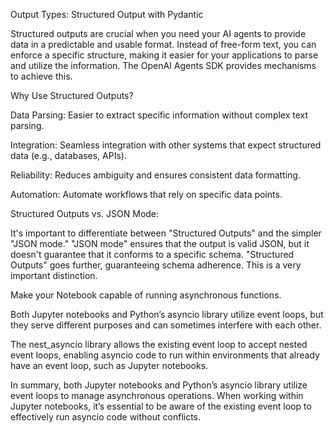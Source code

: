 
Output Types: Structured Output with Pydantic

Structured outputs are crucial when you need your AI agents to provide data in a predictable and usable format. Instead of free-form text, you can enforce a specific structure, making it easier for your applications to parse and utilize the information. The OpenAI Agents SDK provides mechanisms to achieve this.

Why Use Structured Outputs?

Data Parsing: Easier to extract specific information without complex text parsing.

Integration: Seamless integration with other systems that expect structured data (e.g., databases, APIs).

Reliability: Reduces ambiguity and ensures consistent data formatting.

Automation: Automate workflows that rely on specific data points.

Structured Outputs vs. JSON Mode:

It's important to differentiate between "Structured Outputs" and the simpler "JSON mode." "JSON mode" ensures that the output is valid JSON, but it doesn't guarantee that it conforms to a specific schema. "Structured Outputs" goes further, guaranteeing schema adherence. This is a very important distinction.


Make your Notebook capable of running asynchronous functions.

Both Jupyter notebooks and Python’s asyncio library utilize event loops, but they serve different purposes and can sometimes interfere with each other.

The nest_asyncio library allows the existing event loop to accept nested event loops, enabling asyncio code to run within environments that already have an event loop, such as Jupyter notebooks.

In summary, both Jupyter notebooks and Python’s asyncio library utilize event loops to manage asynchronous operations. When working within Jupyter notebooks, it’s essential to be aware of the existing event loop to effectively run asyncio code without conflicts.
